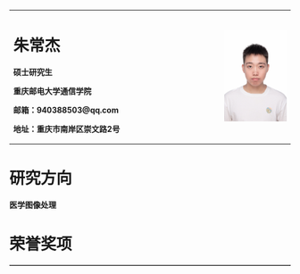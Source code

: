 <table border="0">

  <tr>
    <td width="75%">
      <h1>朱常杰</h1>
      <p><b>硕士研究生</b></p>
      <p><b>重庆邮电大学通信学院</b></p>
      <p><b>邮箱：940388503@qq.com</b></p>
      <p><b>地址：重庆市南岸区崇文路2号</b></p>
    </td>
    <td width="25%">
      <img src="/zhuchangjie.jpg" width="100%">      
    </td>
  </tr>
  <table border="1">
    <tr>
      <h1>研究方向</h1>
      <p><b>医学图像处理</b></p>
  </tr>
  <tr>
      <h1>荣誉奖项</h1>
  </tr>
  
</table>
